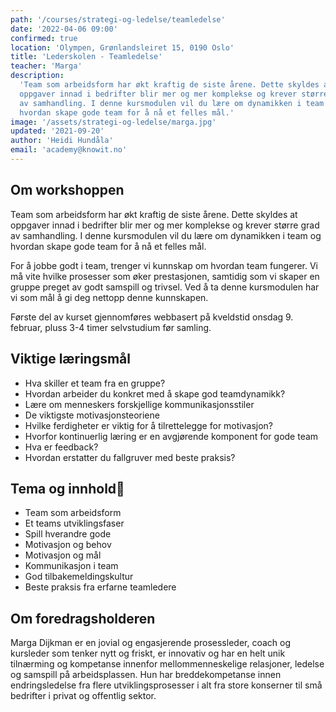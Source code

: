 ```yaml
---
path: '/courses/strategi-og-ledelse/teamledelse'
date: '2022-04-06 09:00'
confirmed: true
location: 'Olympen, Grønlandsleiret 15, 0190 Oslo'
title: 'Lederskolen - Teamledelse'
teacher: 'Marga'
description:
  'Team som arbeidsform har økt kraftig de siste årene. Dette skyldes at
  oppgaver innad i bedrifter blir mer og mer komplekse og krever større grad
  av samhandling. I denne kursmodulen vil du lære om dynamikken i team og
  hvordan skape gode team for å nå et felles mål.'
image: '/assets/strategi-og-ledelse/marga.jpg'
updated: '2021-09-20'
author: 'Heidi Hundåla'
email: 'academy@knowit.no'
---
```


## Om workshoppen

Team som arbeidsform har økt kraftig de siste årene. Dette skyldes at oppgaver
innad i bedrifter blir mer og mer komplekse og krever større grad av
samhandling. I denne kursmodulen vil du lære om dynamikken i team og hvordan
skape gode team for å nå et felles mål.

For å jobbe godt i team, trenger vi kunnskap om hvordan team fungerer. Vi må
vite hvilke prosesser som øker prestasjonen, samtidig som vi skaper en gruppe
preget av godt samspill og trivsel. Ved å ta denne kursmodulen har vi som mål
å gi deg nettopp denne kunnskapen.

Første del av kurset gjennomføres webbasert på kveldstid onsdag 9. februar,
pluss 3-4 timer selvstudium før samling.

## Viktige læringsmål

- Hva skiller et team fra en gruppe?
- Hvordan arbeider du konkret med å skape god teamdynamikk?
- Lære om menneskers forskjellige kommunikasjonsstiler
- De viktigste motivasjonsteoriene
- Hvilke ferdigheter er viktig for å tilrettelegge for motivasjon?
- Hvorfor kontinuerlig læring er en avgjørende komponent for gode team
- Hva er feedback?
- Hvordan erstatter du fallgruver med beste praksis?

## Tema og innhold

- Team som arbeidsform
- Et teams utviklingsfaser
- Spill hverandre gode
- Motivasjon og behov
- Motivasjon og mål
- Kommunikasjon i team
- God tilbakemeldingskultur
- Beste praksis fra erfarne teamledere

## Om foredragsholderen

Marga Dijkman er en jovial og engasjerende prosessleder, coach og kursleder
som tenker nytt og friskt, er innovativ og har en helt unik tilnærming og
kompetanse innenfor mellommenneskelige relasjoner, ledelse og samspill på
arbeidsplassen. Hun har breddekompetanse innen endringsledelse fra flere
utviklingsprosesser i alt fra store konserner til små bedrifter i privat og
offentlig sektor.
